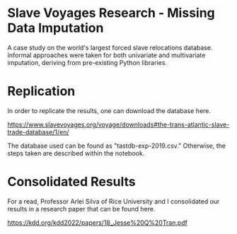 # Slave Voyages Research - Missing Data Imputation

A case study on the world's largest forced slave relocations database. Informal approaches were taken for both univariate and multivariate imputation, deriving from pre-existing Python libraries. 

# Replication

In order to replicate the results, one can download the database here. 

https://www.slavevoyages.org/voyage/downloads#the-trans-atlantic-slave-trade-database/1/en/

The database used can be found as "tastdb-exp-2019.csv." Otherwise, the steps taken are described within the notebook. 

# Consolidated Results 

For a read, Professor Arlei Silva of Rice University and I consolidated our results in a research paper that can be found here. 

https://kdd.org/kdd2022/papers/18_Jesse%20Q%20Tran.pdf


